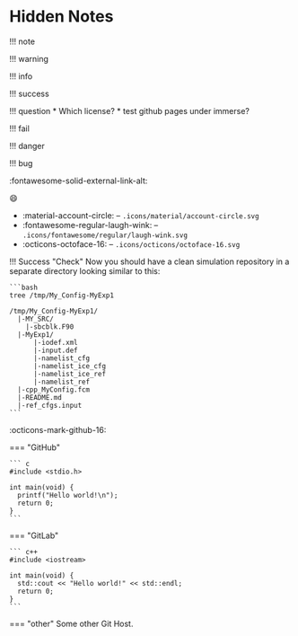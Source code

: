 # Hidden Notes

!!! note

!!! warning

!!! info

!!! success

!!! question
    * Which license?
    * test github pages under immerse?

!!! fail

!!! danger

!!! bug

:fontawesome-solid-external-link-alt:

:smile:

* :material-account-circle: – `.icons/material/account-circle.svg`
* :fontawesome-regular-laugh-wink: – `.icons/fontawesome/regular/laugh-wink.svg`
* :octicons-octoface-16: – `.icons/octicons/octoface-16.svg`




!!! Success "Check"
    Now you should have a clean simulation repository in a separate directory looking similar to this:

    ```bash
    tree /tmp/My_Config-MyExp1
    
    /tmp/My_Config-MyExp1/
      |-MY_SRC/
        |-sbcblk.F90
      |-MyExp1/
          |-iodef.xml
          |-input.def
          |-namelist_cfg
          |-namelist_ice_cfg
          |-namelist_ice_ref
          |-namelist_ref
      |-cpp_MyConfig.fcm
      |-README.md
      |-ref_cfgs.input
    ```


:octicons-mark-github-16:
    
=== "GitHub"

    ``` c
    #include <stdio.h>

    int main(void) {
      printf("Hello world!\n");
      return 0;
    }
    ```

=== "GitLab"

    ``` c++
    #include <iostream>

    int main(void) {
      std::cout << "Hello world!" << std::endl;
      return 0;
    }
    ```
    
=== "other"
    Some other Git Host.
